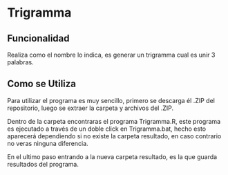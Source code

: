 # Trigramma

## Funcionalidad

Realiza como el nombre lo indica, es generar un trigramma cual es unir 3 palabras.

## Como se Utiliza

Para utilizar el programa es muy sencillo, primero se descarga él .ZIP del repositorio, luego se extraer la carpeta y archivos del .ZIP.

Dentro de la carpeta encontraras el programa Trigramma.R, este programa es ejecutado a través de un doble click en Trigramma.bat, hecho esto aparecerá dependiendo si no existe la carpeta resultado, en caso contrario no veras ninguna diferencia.

En el ultimo paso entrando a la nueva carpeta resultado, es la que guarda resultados del programa.
